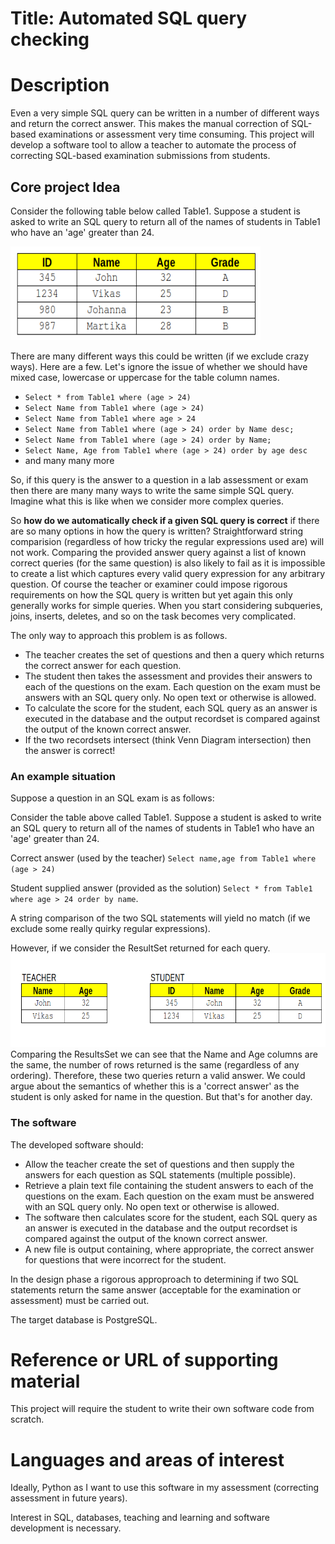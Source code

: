 # Title: Automated SQL query checking

# Description
Even a very simple SQL query can be written in a number of different ways and return the correct answer. This makes the manual correction of SQL-based examinations or assessment very time consuming. This project will develop a software tool to allow a teacher to automate the process of correcting SQL-based examination submissions from students. 

## Core project Idea

Consider the following table below called Table1. Suppose a student is asked to write an SQL query to return all of the names of students in Table1 who have an 'age' greater than 24.

<img src="./sql.png" alt="Screenshot of a moodle log file" style="height: 150px; width:400px;"/>

There are many different ways this could be written (if we exclude crazy ways). Here are a few. Let's ignore the issue of whether we should have mixed case, lowercase or uppercase for the table column names.
* `Select * from Table1 where (age > 24)`
* `Select Name from Table1 where (age > 24)`
* `Select Name from Table1 where age > 24`
* `Select Name from Table1 where (age > 24) order by Name desc;`
* `Select Name from Table1 where (age > 24) order by Name;`
* `Select Name, Age from Table1 where (age > 24) order by age desc`
* and many many more

So, if this query is the answer to a question in a lab assessment or exam then there are many many ways to write the same simple SQL query. Imagine what this is like when we consider more complex queries.

So **how do we automatically check if a given SQL query is correct** if there are so many options in how the query is written? Straightforward string comparision (regardless of how tricky the regular expressions used are) will not work. Comparing the provided answer query against a list of known correct queries (for the same question) is also likely to fail as it is impossible to create a list which captures every valid query expression for any arbitrary question. Of course the teacher or examiner could impose rigorous requirements on how the SQL query is written but yet again this only generally works for simple queries. When you start considering subqueries, joins, inserts, deletes, and so on the task becomes very complicated.

The only way to approach this problem is as follows.
* The teacher creates the set of questions and then a query which returns the correct answer for each question.
* The student then takes the assessment and provides their answers to each of the questions on the exam. Each question on the exam must be answers with an SQL query only. No open text or otherwise is allowed.
* To calculate the score for the student, each SQL query as an answer is executed in the database and the output recordset is compared against the output of the known correct answer.
* If the two recordsets intersect (think Venn Diagram intersection) then the answer is correct!

### An example situation
Suppose a question in an SQL exam is as follows:

Consider the table above called Table1. Suppose a student is asked to write an SQL query to return all of the names of students in Table1 who have an 'age' greater than 24.

Correct answer (used by the teacher) `Select name,age from Table1 where (age > 24)`

Student supplied answer (provided as the solution) `Select * from Table1 where age > 24 order by name`.

A string comparison of the two SQL statements will yield no match (if we exclude some really quirky regular expressions).

However, if we consider the ResultSet returned for each query.
<img src="./ANSWER.png" alt="Screenshot of a moodle log file" style="height: 150px; width:700px;"/>
Comparing the ResultsSet we can see that the Name and Age columns are the same, the number of rows returned is the same (regardless of any ordering). Therefore, these two queries return a valid answer. We could argue about the semantics of whether this is a 'correct answer' as the student is only asked for name in the question. But that's for another day.

### The software

The developed software should:

* Allow the teacher create the set of questions and then supply the answers for each question as SQL statements (multiple possible).
* Retrieve a plain text file containing the student answers to each of the questions on the exam. Each question on the exam must be answered with an SQL query only. No open text or otherwise is allowed.
* The software then calculates score for the student, each SQL query as an answer is executed in the database and the output recordset is compared against the output of the known correct answer.
* A new file is output containing, where appropriate, the correct answer for questions that were incorrect for the student.

In the design phase a rigorous approproach to determining if two SQL statements return the same answer (acceptable for the examination or assessment) must be carried out.

The target database is PostgreSQL.

# Reference or URL of supporting material
This project will require the student to write their own software code from scratch.

# Languages and areas of interest

Ideally, Python as I want to use this software in my assessment (correcting assessment in future years).

Interest in SQL, databases, teaching and learning and software development is necessary.
